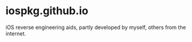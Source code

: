 # iospkg.github.io
iOS reverse engineering aids, partly developed by myself, others from the internet.
